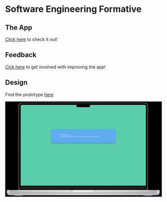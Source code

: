 # Software Engineering Formative
## The App
[Click here](https://deliciousearlgrey.github.io/SWE_formative/) to check it out!

## Feedback
[Cick here](https://docs.google.com/forms/d/e/1FAIpQLScOd_n1G-gbSrAYwfuqYfprLotvlmDQl_rgXjWqeEjAsSy02g/viewform) to get involved with improving the app!

## Design
Find the prototype [here](https://www.figma.com/proto/cOROLu2sPIADhuO4RTE9Ao/Untitled?type=design&node-id=0-3&t=dRdNU1D5kAldsq7H-0&scaling=scale-down&page-id=0%3A1)

![Screenshot](Formative_Figma.png)
